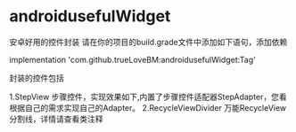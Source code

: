 # androidusefulWidget
安卓好用的控件封装
请在你的项目的build.grade文件中添加如下语句，添加依赖

implementation 'com.github.trueLoveBM:androidusefulWidget:Tag'

封装的控件包括

1.StepView 步骤控件，实现效果如下,内置了步骤控件适配器StepAdapter，您看根据自己的需求实现自己的Adapter。
2.RecycleViewDivider 万能RecycleView分割线，详情请查看类注释
  
